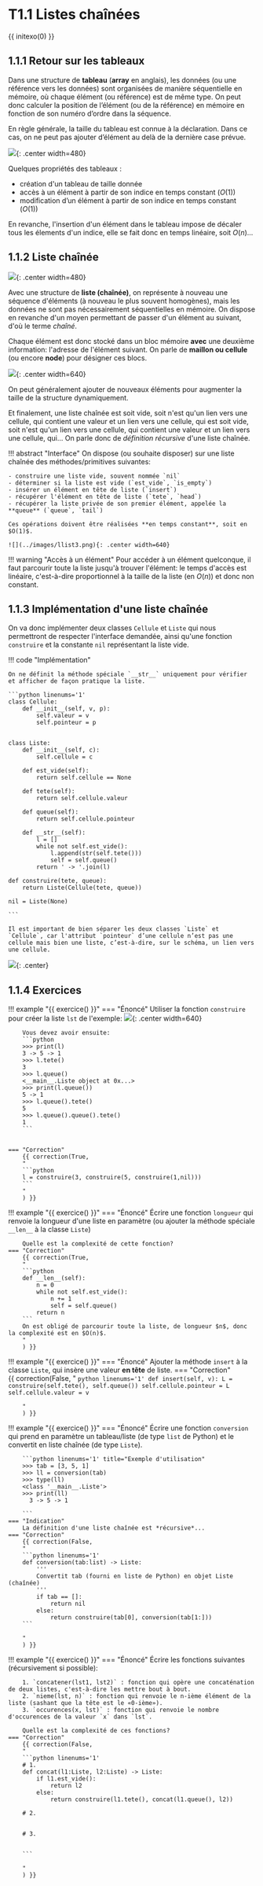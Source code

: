 # T1.1 Listes chaînées
{{ initexo(0) }}

## 1.1.1 Retour sur les tableaux

Dans une structure de **tableau** (**array** en anglais), les données (ou une référence vers les données) sont organisées de manière séquentielle en mémoire, où chaque élément (ou référence) est de même type. On peut donc calculer la position de l’élément (ou de la référence) en mémoire en fonction de son numéro d’ordre dans la séquence.

En règle générale, la taille du tableau est connue à la déclaration. Dans ce cas, on ne peut pas ajouter d’élément au delà de la dernière case prévue.

![](../images/tableau_indice.png){: .center width=480} 

Quelques propriétés des tableaux :

- création d'un tableau de taille donnée
- accès à un élément à partir de son indice en temps constant ($O(1)$)
- modification d’un élément à partir de son indice  en temps constant ($O(1)$)

En revanche, l'insertion d'un élément dans le tableau impose de décaler tous les élements d'un indice, elle se fait donc en temps linéaire, soit $O(n)$...

## 1.1.2 Liste chaînée

![](../images/meme_ll.webp){: .center  width=480} 

Avec une structure de **liste (chaînée)**, on représente à nouveau une séquence d'éléments (à nouveau le plus souvent homogènes), mais les données ne sont pas nécessairement séquentielles en mémoire. On dispose en revanche d'un moyen permettant de passer d'un élément au suivant, d'où le terme *chaîné*.

Chaque élément est donc stocké dans un bloc mémoire **avec** une deuxième information: l'adresse de l'élément suivant. On parle de **maillon ou cellule** (ou encore **node**) pour désigner ces blocs.

![](../images/llist2.png){: .center width=640} 

On peut généralement ajouter de nouveaux éléments pour augmenter la taille de la structure dynamiquement.


Et finalement, une liste chaînée est soit vide, soit n'est qu'un lien vers une cellule, qui contient une valeur et un lien vers une cellule, qui est soit vide, soit n'est qu'un lien vers une cellule, qui contient une valeur et un lien vers une cellule, qui... On parle donc de *définition récursive* d'une liste chaînée.

!!! abstract "Interface"
    On dispose (ou souhaite disposer) sur une liste chaînée des méthodes/primitives suivantes:

    - construire une liste vide, souvent nommée `nil`
    - déterminer si la liste est vide (`est_vide`, `is_empty`)
    - insérer un élément en tête de liste (`insert`)
    - récupérer l'élément en tête de liste (`tete`, `head`)
    - récupérer la liste privée de son premier élément, appelée la **queue** (`queue`, `tail`)

    Ces opérations doivent être réalisées **en temps constant**, soit en $O(1)$.

    ![](../images/llist3.png){: .center width=640} 

!!! warning "Accès à un élément"
    Pour accéder à un élément quelconque, il faut parcourir toute la liste jusqu'à trouver l'élément: le temps d'accès est linéaire, c'est-à-dire proportionnel à la taille de la liste (en $O(n)$) et donc non constant.


## 1.1.3 Implémentation d'une liste chaînée

On va donc implémenter deux classes `Cellule` et `Liste` qui nous permettront de respecter l'interface demandée, ainsi qu'une fonction `construire` et la constante `nil` représentant la liste vide.

!!! code "Implémentation"

    On ne définit la méthode spéciale `__str__` uniquement pour vérifier et afficher de façon pratique la liste.

    ```python linenums='1'
    class Cellule:
        def __init__(self, v, p):
            self.valeur = v
            self.pointeur = p


    class Liste:
        def __init__(self, c):
            self.cellule = c

        def est_vide(self):
            return self.cellule == None

        def tete(self):
            return self.cellule.valeur

        def queue(self):
            return self.cellule.pointeur

        def __str__(self):
            l = []
            while not self.est_vide():
                l.append(str(self.tete()))
                self = self.queue()
            return ' -> '.join(l)

    def construire(tete, queue):
        return Liste(Cellule(tete, queue))

    nil = Liste(None)

    ```

    Il est important de bien séparer les deux classes `Liste` et `Cellule`, car l'attribut `pointeur` d’une cellule n’est pas une cellule mais bien une liste, c’est-à-dire, sur le schéma, un lien vers une cellule.

![](../images/python-meme-lists.jpg){: .center}

## 1.1.4 Exercices

!!! example "{{ exercice() }}"
    === "Énoncé" 
        Utiliser la fonction `construire` pour créer la liste `lst` de l'exemple:
        ![](../images/llist3.png){: .center width=640}

        Vous devez avoir ensuite:
        ```python
        >>> print(l)
        3 -> 5 -> 1
        >>> l.tete()
        3
        >>> l.queue()
        <__main__.Liste object at 0x...>
        >>> print(l.queue())
        5 -> 1
        >>> l.queue().tete()
        5
        >>> l.queue().queue().tete()
        1
        ```
        

    === "Correction" 
        {{ correction(True, 
        "
        ```python
        l = construire(3, construire(5, construire(1,nil)))
        ```
        "
        ) }}


!!! example "{{ exercice() }}"
    === "Énoncé" 
        Écrire une fonction `longueur` qui renvoie la longueur d'une liste en paramètre (ou ajouter la méthode spéciale `__len__` à la classe `Liste`)

        Quelle est la complexité de cette fonction?
    === "Correction" 
        {{ correction(True, 
        "
        ```python
        def __len__(self):
            n = 0
            while not self.est_vide():
                n += 1
                self = self.queue()
            return n
        ```
        On est obligé de parcourir toute la liste, de longueur $n$, donc la complexité est en $O(n)$.
        "
        ) }}

!!! example "{{ exercice() }}"
    === "Énoncé" 
        Ajouter la méthode `insert` à la classe `Liste`, qui insère une valeur **en tête** de liste.
    === "Correction"  
        {{ correction(False, 
        "
        ```python linenums='1'
        def insert(self, v):
            L = construire(self.tete(), self.queue())
            self.cellule.pointeur = L
            self.cellule.valeur = v
        ```
        
        "
        ) }}

!!! example "{{ exercice() }}"
    === "Énoncé" 
        Écrire une fonction `conversion` qui prend en paramètre un tableau/liste (de type `list` de Python) et le convertit en liste chaînée (de type `Liste`).

        ```python linenums='1' title="Exemple d'utilisation"
        >>> tab = [3, 5, 1]
        >>> ll = conversion(tab)
        >>> type(ll)
        <class '__main__.Liste'>
        >>> print(ll)
          3 -> 5 -> 1
        
        ```
    === "Indication"
        La définition d'une liste chaînée est *récursive*...
    === "Correction" 
        {{ correction(False, 
        "
        ```python linenums='1'
        def conversion(tab:list) -> Liste:
            '''
            Convertit tab (fourni en liste de Python) en objet Liste (chaînée)
            '''
            if tab == []:
                return nil
            else:
                return construire(tab[0], conversion(tab[1:]))
        ```
        
        "
        ) }}
!!! example "{{ exercice() }}"
    === "Énoncé" 
        Écrire les fonctions suivantes (récursivement si possible):
        
        1. `concatener(lst1, lst2)` : fonction qui opère une concaténation de deux listes, c'est-à-dire les mettre bout à bout.
        2. `nieme(lst, n)` : fonction qui renvoie le n-ième élément de la liste (sashant que la tête est le «0-ième»).
        3. `occurences(x, lst)` : fonction qui renvoie le nombre d'occurences de la valeur `x` dans `lst`.

        Quelle est la complexité de ces fonctions?
    === "Correction" 
        {{ correction(False, 
        "
        ```python linenums='1'
        # 1.
        def concat(l1:Liste, l2:Liste) -> Liste:
            if l1.est_vide():
                return l2
            else:
                return construire(l1.tete(), concat(l1.queue(), l2))

        # 2.


        # 3.


        ```
        
        "
        ) }}


